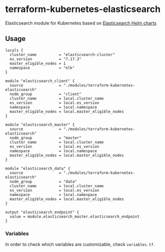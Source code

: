 # terraform-kubernetes-elasticsearch

Elasticsearch module for Kubernetes based on [Elasticsearch Helm charts](https://github.com/elastic/helm-charts/tree/master/elasticsearch)

## Usage

```hcl-terraform
locals {
  cluster_name          = "elasticsearch-cluster"
  es_version            = "7.17.3"
  master_eligible_nodes = 1
  namespace             = "elk"
}

module "elasticsearch_client" {
  source                = "./modules/terraform-kubernetes-elasticsearch"
  node_group            = "client"
  cluster_name          = local.cluster_name
  es_version            = local.es_version
  namespace             = local.namespace
  master_eligible_nodes = local.master_eligible_nodes
}

module "elasticsearch_master" {
  source                = "./modules/terraform-kubernetes-elasticsearch"
  node_group            = "master"
  cluster_name          = local.cluster_name
  es_version            = local.es_version
  namespace             = local.namespace
  master_eligible_nodes = local.master_eligible_nodes
}

module "elasticsearch_data" {
  source                = "./modules/terraform-kubernetes-elasticsearch"
  node_group            = "data"
  cluster_name          = local.cluster_name
  es_version            = local.es_version
  namespace             = local.namespace
  master_eligible_nodes = local.master_eligible_nodes
}

output "elasticsearch_endpoint" {
  value = module.elasticsearch_master.elasticsearch_endpoint
}
```

### Variables

In order to check which variables are customizable, check `variables.tf`.
